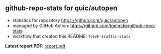 ## github-repo-stats for quic/autopen

- statistics for repository https://github.com/quic/autopen
- managed by GitHub Action: https://github.com/jgehrcke/github-repo-stats
- workflow that created this README: `fetch-traffic-stats`

**Latest report PDF**: [report.pdf](https://github.com/njjetha/github-traffic/raw/github-repo-stats/quic/autopen/latest-report/report.pdf)

